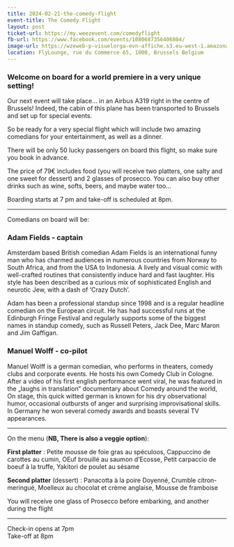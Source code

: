 ```yaml
---
title: 2024-02-21-the-comedy-flight
event-title: The Comedy Flight
layout: post
ticket-url: https://my.weezevent.com/comedyflight
fb-url: https://www.facebook.com/events/1080687356406804/
image-url: https://wzeweb-p-visuelorga-evn-affiche.s3.eu-west-1.amazonaws.com/affiche_1087792.png
location: FlyLounge, rue du Commerce 65, 1000, Brussels Belgium
---
```


<h3>Welcome on board for a world premiere in a very unique setting!</h3>

Our next event will take place... in an Airbus A319 right in the centre of Brussels! Indeed, the cabin of this plane has been transported to Brussels and set up for special events.

So be ready for a very special flight which will include two amazing comedians for your entertainment, as well as a dinner.

There will be only 50 lucky passengers on board this flight, so make sure you book in advance.

The price of 79€ includes food (you will receive two platters, one salty and one sweet for dessert) and 2 glasses of prosecco. You can also buy other drinks such as wine, softs, beers, and maybe water too...

Boarding starts at 7 pm and take-off is scheduled at 8pm.

<hr />
Comedians on board will be:

<h3>Adam Fields - captain</h3>

Amsterdam based British comedian Adam Fields is an international funny man who has charmed audiences in numerous countries from Norway to South Africa, and from the USA to Indonesia. A lively and visual comic with well-crafted routines that consistently induce hard and fast laughter. His style has been described as a curious mix of sophisticated English and neurotic Jew, with a dash of ‘Crazy Dutch’.

Adam has been a professional standup since 1998 and is a regular headline comedian on the European circuit. He has had successful runs at the Edinburgh Fringe Festival and regularly supports some of the biggest names in standup comedy, such as Russell Peters, Jack Dee, Marc Maron and Jim Gaffigan.
 

<h3>Manuel Wolff - co-pilot</h3>

Manuel Wolff is a german comedian, who performs in theaters, comedy clubs and corporate events. He hosts his own Comedy Club in Cologne. After a video of his first english performance went viral, he was featured in the „laughs in translation“ documentary about Comedy around the world, On stage, this quick witted german is known for his dry observational humor, occasional outbursts of anger and surprising improvisational skills. In Germany he won several comedy awards and boasts several TV appearances.

<hr />

On the menu (<strong>NB, There is also a veggie option</strong>):

<strong>First platter</strong> : Petite mousse de foie gras au spéculoos, Cappuccino de carottes au cumin, OEuf brouillé au saumon d’Ecosse, Petit carpaccio de boeuf à la truffe, Yakitori de poulet au sésame

<strong>Second platter</strong> (dessert) : Panacotta à la poire Doyenné, Crumble citron-meringué, Moelleux au chocolat et crème anglaise, Mousse de framboise

You will receive one glass of Prosecco before embarking, and another during the flight<br>

<hr />

Check-in opens at 7pm<br>
Take-off at 8pm
